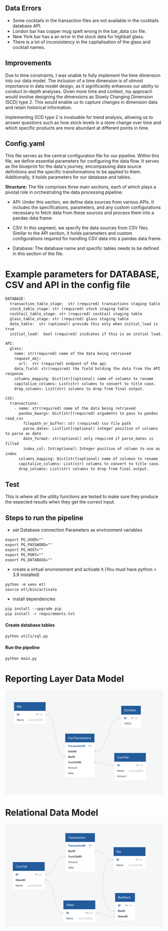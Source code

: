 ## Data Errors
- Some cocktails in the transaction files are not available in the cocktails database API. 
- London bar has copper mug spelt wrong in the bar_data csv file. 
- New York bar has a an error in the stock data for highball glass.
- There is a lot of inconsistency in the capitalisation of the glass and cocktail names.


## Improvements
Due to time constraints, I was unable to fully implement the time dimension into our data model. The inclusion of a time dimension is of utmost importance in data model design, as it significantly enhances our ability to conduct in-depth analyses. Given more time and context, my approach would involve designing the dimensions as Slowly Changing Dimension (SCD) type 2. This would enable us to capture changes in dimension data and retain historical information.

Implementing SCD type 2 is invaluable for trend analysis, allowing us to answer questions such as how stock levels in a store change over time and which specific products are more abundant at different points in time.

## Config.yaml
This file serves as the central configuration file for our pipeline. Within this file, we define essential parameters for configuring the data flow. It serves as  the blueprint for the data's journey, encompassing data source definitions and the specific transformations to be applied to them. Additionally, it holds parameters for our database and tables.

**Structure:**
The file comprises three main sections, each of which plays a pivotal role in orchestrating the data processing pipeline:

- API: Under this section, we define data sources from various APIs. It includes the specifications, parameters, and any custom configurations necessary to fetch data from these sources and process them into a pandas data frame.

- CSV: In this segment, we specify the data sources from CSV files. Similar to the API section, it holds parameters and custom configurations required for handling CSV data into a pandas data frame.

- Database: The database  name and specific tables needs to be defined in this section of the file. 

# Example parameters for DATABASE, CSV and API in the config file
```
DATABASE:
  transaction_table_stage:  str (required) transactions staging table
  stock_table_stage: str (required) stock staging table
  cocktail_table_stage: str (required) cocktail staging table
  glass_table_stage: str (required) glass staging table
  date_table:  str (optional) provide this only when initial_load is true
  initial_load:  bool (required) inidcates if this is an initial load.
```
```
API:
  glass:
    name: str(required) name of the data being retrieved
    request_obj:
      url:  str (required) endpont of the api
    data_field: str(required) the field holding the data from the API response
    columns_mapping: Dict[str](optional) name of columsn to rename
    capitalize_columns: List(str) columns to convert to title case.
    drop_columns: List(str) columns to drop from final output.
```
```
CSV:
  transactions:
    - name: str(required) name of the data being retrieved
      pandas_kwargs: Dict[str](required) arguments to pass to pandas read_csv
        filepath_or_buffer: str (required) csv file path
        parse_dates: List[int](optional) integer position of columns to parse as date 
        date_format: str(optional) only required if parse_dates is filled
        index_col: Int(optional) Integer position of column to use as index
      columns_mapping: Dict[str](optional) name of columsn to rename
      capitalize_columns: List(str) columns to convert to title case.
      drop_columns: List(str) columns to drop from final output.
```

## Test
This is where all the utility functions are tested to make sure they produce the expected results when they get the correct input. 


## Steps to run the pipeline
-  set Database connection Parameters as environment variables
```
export PG_USER=""
export PG_PASSWORD=""
export PG_HOST=""
export PG_PORT=""
export PG_DATABASE=""
```
- create a virtual environement and activate it (You must have python > 3.9 installed)
```
python -m venv etl
source etl/bin/activate
```
- install dependencies
```
pip install --upgrade pip
pip install -r requirements.txt
```
#### Create database tables
```
python utils/sql.py 
```
#### Run the pipeline
```
python main.py 
```

# Reporting Layer Data Model
![Image](images/datamodel.png)

# Relational Data Model
![Image](images/relationships.png)



